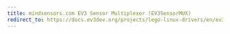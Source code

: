 ```yaml
---
title: mindsensors.com EV3 Sensor Multiplexer (EV3SensorMUX)
redirect_to: https://docs.ev3dev.org/projects/lego-linux-drivers/en/ev3dev-jessie/sensor_data.html#ms-ev3-smux
---
```

